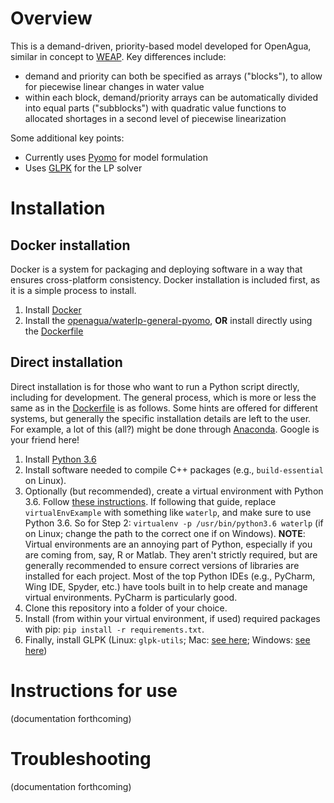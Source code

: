 # Overview

This is a demand-driven, priority-based model developed for OpenAgua, similar in concept to [WEAP](http://weap21.org/). Key differences include:
* demand and priority can both be specified as arrays ("blocks"), to allow for piecewise linear changes in water value
* within each block, demand/priority arrays can be automatically divided into equal parts ("subblocks") with quadratic value functions to allocated shortages in a second level of piecewise linearization

Some additional key points:
* Currently uses [Pyomo](http://www.pyomo.org/) for model formulation
* Uses [GLPK](https://www.gnu.org/software/glpk/) for the LP solver

# Installation

## Docker installation

Docker is a system for packaging and deploying software in a way that ensures cross-platform consistency. Docker installation is included first, as it is a simple process to install.

1. Install [Docker](https://www.docker.com/get-started)
1. Install the [openagua/waterlp-general-pyomo](https://hub.docker.com/r/openagua/waterlp-general-pyomo/), **OR** install directly using the [Dockerfile](https://github.com/openagua/waterlp-general/blob/master/Dockerfile)

## Direct installation
Direct installation is for those who want to run a Python script directly, including for development. The general process, which is more or less the same as in the [Dockerfile](https://github.com/openagua/waterlp-general/blob/master/Dockerfile) is as follows. Some hints are offered for different systems, but generally the specific installation details are left to the user. For example, a lot of this (all?) might be done through [Anaconda](https://anaconda.org/). Google is your friend here!

1. Install [Python 3.6](https://www.python.org/downloads/release/python-366/)
1. Install software needed to compile C++ packages (e.g., `build-essential` on Linux).
1. Optionally (but recommended), create a virtual environment with Python 3.6. Follow [these instructions](https://medium.com/@peterchang_82818/python-beginner-must-know-virtualenv-tutorial-example-5e3f82cfbd8b). If following that guide, replace `virtualEnvExample` with something like `waterlp`, and make sure to use Python 3.6. So for Step 2: `virtualenv -p /usr/bin/python3.6 waterlp` (if on Linux; change the path to the correct one if on Windows). **NOTE**: Virtual environments are an annoying part of Python, especially if you are coming from, say, R or Matlab. They aren't strictly required, but are generally recommended to ensure correct versions of libraries are installed for each project. Most of the top Python IDEs (e.g., PyCharm, Wing IDE, Spyder, etc.) have tools built in to help create and manage virtual environments. PyCharm is particularly good.
1. Clone this repository into a folder of your choice.
1. Install (from within your virtual environment, if used) required packages with pip: `pip install -r requirements.txt`.
1. Finally, install GLPK (Linux: `glpk-utils`; Mac: [see here](http://arnab-deka.com/posts/2010/02/installing-glpk-on-a-mac/); Windows: [see here](http://winglpk.sourceforge.net/))

# Instructions for use
(documentation forthcoming)

# Troubleshooting
(documentation forthcoming)
